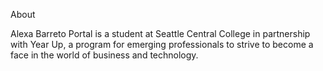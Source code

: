 About

Alexa Barreto Portal is a student at Seattle Central College in partnership with Year Up, a program for emerging professionals to strive to become a face in the world of business and technology. 
